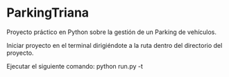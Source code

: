 # ParkingTriana
Proyecto práctico en Python sobre la gestión de un Parking de vehículos.


Iniciar proyecto en el terminal dirigiéndote a la ruta dentro del directorio del proyecto. 

Ejecutar el siguiente comando: python run.py -t
